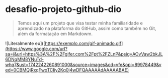 # desafio-projeto-github-dio

> Temos aqui um projeto que visa testar minha familiaridade e aprendizado na plataforma do GitHub, assim como também no Git, além da formatação em Markdowm.

![Literalmente eu]([https://exemplo.com/gif-animado.gif](https://www.google.com/url?sa=i&url=https%3A%2F%2Fgifer.com%2Fpt%2FZLnP&psig=AOvVaw2bkJL6DNqMM8YNuTd-whq7&ust=1742242260891000&source=images&cd=vfe&opi=89978449&ved=0CBMQjRxqFwoTCIiy2Kq0j4wDFQAAAAAdAAAAABAE)
